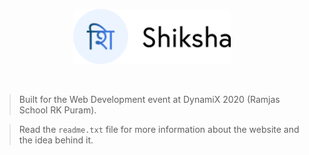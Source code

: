 <p align="center">
	<img src="./readme/shiksha.svg" width="50%" />
</p>

<br>

> Built for the Web Development event at DynamiX 2020 (Ramjas School RK Puram).

> Read the `readme.txt` file for more information about the website and the idea behind it.